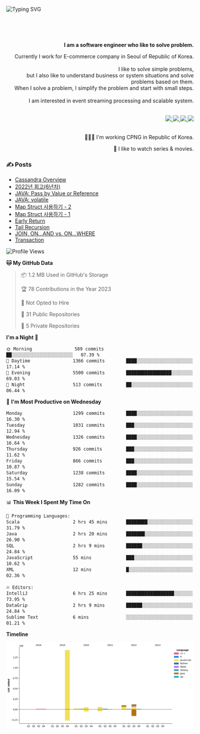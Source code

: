 ![Typing SVG](https://readme-typing-svg.herokuapp.com/?lines=Hello,+I'm+Changkwon+😎&height=150&width=1024&size=40&color=458588&background=282828&center=true&vCenter=true&multiline=false&duration=2000&pause=0)

<div align=right>
  <br/>
  <br/>  
  <br/>
  
  **I am a software engineer who like to solve problem.**<br/>
  
  Currently I work for E-commerce company in Seoul of Republic of Korea.<br/>
  <br/>
  I like to solve simple problems,<br/>
  but I also like to understand business or system situations and solve problems based on them.<br/>
  When I solve a problem, I simplify the problem and start with small steps.<br/>
  <br/>
  I am interested in event streaming processing and scalable system.<br/>
  <br/>
  
  <a href="https://about.spearkkk.dev/" target="_blank">
    <img src="https://img.shields.io/badge/website-305D61.svg?&style=for-the-badge&logo=About.me&logoColor=ffffff&labelColor=305D61&logoWidth=20"/>
  </a>
  <a href="https://www.linkedin.com/in/changkwon-jeong-754376135/" target="_blank">
    <img src="https://img.shields.io/badge/LinkedIn-305D61.svg?&style=for-the-badge&logo=linkedin&logoColor=ffffff&labelColor=305D61&logoWidth=20"/>
  </a>
  <a href="https://about.spearkkk.dev/resume/" target="_blank">
    <img src="https://img.shields.io/badge/resume-305D61.svg?&style=for-the-badge&logo=ReadtheDocs&logoColor=ffffff&labelColor=305D61&logoWidth=20"/>
  </a>
  <a href="https://spearkkk.dev/" target="_blank">
    <img src="https://img.shields.io/badge/blog-305D61.svg?&style=for-the-badge&logo=ReadtheDocs&logoColor=ffffff&labelColor=305D61&logoWidth=20"/>
  </a>
  
  <br/>
  <br/>
  
  👨🏼‍💻 I'm working CPNG in Republic of Korea.
  <br/>
  
  🍿 I like to watch series & movies.
  <br/>

</div>
  
<div align=left>
  
  <div>
    
  ### ✍️ Posts
    
  </div>
  
  <!-- BLOGPOSTS:START -->
- [Cassandra Overview](https://spearkkk.dev/cassandra-overview)
- [2022년 회고(6년차)](https://spearkkk.dev/6년차-회고)
- [JAVA: Pass by Value or Reference](https://spearkkk.dev/java-pass-by-value-or-reference)
- [JAVA: volatile](https://spearkkk.dev/java-volatile)
- [Map Struct 사용하기 - 2](https://spearkkk.dev/map-struct-2)
- [Map Struct 사용하기 - 1](https://spearkkk.dev/map-struct-1)
- [Early Return](https://spearkkk.dev/early-return)
- [Tail Recursion](https://spearkkk.dev/tail-recursion)
- [JOIN, ON...AND vs. ON...WHERE](https://spearkkk.dev/join-on-and-on-where)
- [Transaction](https://spearkkk.dev/transaction)
<!-- BLOGPOSTS:END -->

  
<!--START_SECTION:waka-->
![Profile Views](http://img.shields.io/badge/Profile%20Views-0-blue)

**🐱 My GitHub Data** 

> 📦 1.2 MB Used in GitHub's Storage 
 > 
> 🏆 78 Contributions in the Year 2023
 > 
> 🚫 Not Opted to Hire
 > 
> 📜 31 Public Repositories 
 > 
> 🔑 5 Private Repositories 
 > 
**I'm a Night 🦉** 

```text
🌞 Morning                589 commits         ██░░░░░░░░░░░░░░░░░░░░░░░   07.39 % 
🌆 Daytime                1366 commits        ████░░░░░░░░░░░░░░░░░░░░░   17.14 % 
🌃 Evening                5500 commits        █████████████████░░░░░░░░   69.03 % 
🌙 Night                  513 commits         ██░░░░░░░░░░░░░░░░░░░░░░░   06.44 % 
```
📅 **I'm Most Productive on Wednesday** 

```text
Monday                   1299 commits        ████░░░░░░░░░░░░░░░░░░░░░   16.30 % 
Tuesday                  1031 commits        ███░░░░░░░░░░░░░░░░░░░░░░   12.94 % 
Wednesday                1326 commits        ████░░░░░░░░░░░░░░░░░░░░░   16.64 % 
Thursday                 926 commits         ███░░░░░░░░░░░░░░░░░░░░░░   11.62 % 
Friday                   866 commits         ███░░░░░░░░░░░░░░░░░░░░░░   10.87 % 
Saturday                 1238 commits        ████░░░░░░░░░░░░░░░░░░░░░   15.54 % 
Sunday                   1282 commits        ████░░░░░░░░░░░░░░░░░░░░░   16.09 % 
```


📊 **This Week I Spent My Time On** 

```text
💬 Programming Languages: 
Scala                    2 hrs 45 mins       ████████░░░░░░░░░░░░░░░░░   31.79 % 
Java                     2 hrs 20 mins       ███████░░░░░░░░░░░░░░░░░░   26.90 % 
SQL                      2 hrs 9 mins        ██████░░░░░░░░░░░░░░░░░░░   24.84 % 
JavaScript               55 mins             ███░░░░░░░░░░░░░░░░░░░░░░   10.62 % 
XML                      12 mins             █░░░░░░░░░░░░░░░░░░░░░░░░   02.36 % 

🔥 Editors: 
IntelliJ                 6 hrs 25 mins       ██████████████████░░░░░░░   73.95 % 
DataGrip                 2 hrs 9 mins        ██████░░░░░░░░░░░░░░░░░░░   24.84 % 
Sublime Text             6 mins              ░░░░░░░░░░░░░░░░░░░░░░░░░   01.21 % 
```

**Timeline**

![Lines of Code chart](https://raw.githubusercontent.com/spearkkk/spearkkk/main/assets/bar_graph.png)


<!--END_SECTION:waka-->
</div>

